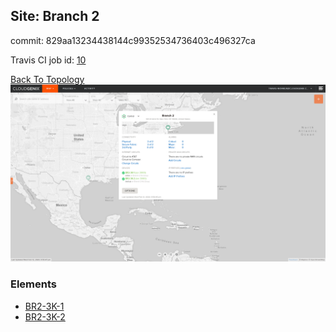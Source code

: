 ## Site: Branch 2

commit: 829aa13234438144c99352534736403c496327ca

Travis CI job id: [10](https://travis-ci.com/CloudGenix/network-as-code/builds/148660383)

[Back To Topology](../README.md)
<img alt="Site Card" src="site-info.png?raw=1" width="1110">

### Elements
<ul>
<li>
<A href="BR2-3K-1/README.md">BR2-3K-1</A>
</li>
<li>
<A href="BR2-3K-2/README.md">BR2-3K-2</A>
</li>
</ul>
